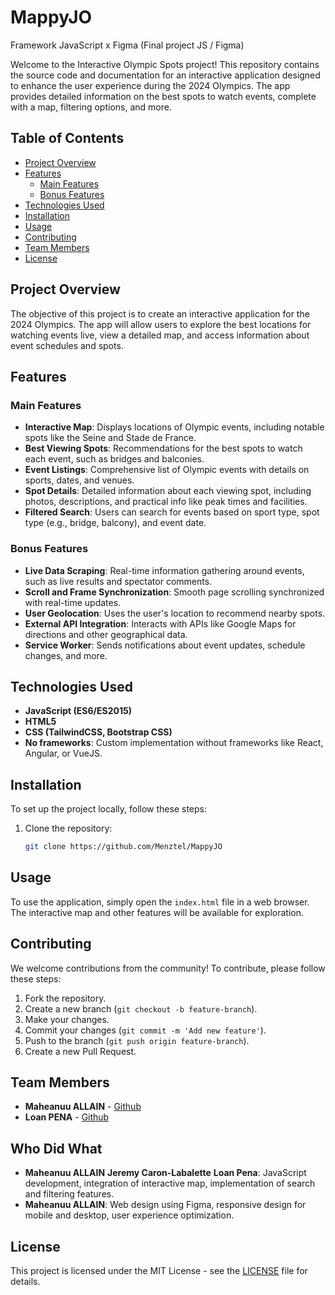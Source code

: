 # MappyJO
Framework JavaScript x Figma (Final project JS / Figma)

Welcome to the Interactive Olympic Spots project! This repository contains the source code and documentation for an interactive application designed to enhance the user experience during the 2024 Olympics. The app provides detailed information on the best spots to watch events, complete with a map, filtering options, and more.

## Table of Contents
- [Project Overview](#project-overview)
- [Features](#features)
  - [Main Features](#main-features)
  - [Bonus Features](#bonus-features)
- [Technologies Used](#technologies-used)
- [Installation](#installation)
- [Usage](#usage)
- [Contributing](#contributing)
- [Team Members](#team-members)
- [License](#license)

## Project Overview
The objective of this project is to create an interactive application for the 2024 Olympics. The app will allow users to explore the best locations for watching events live, view a detailed map, and access information about event schedules and spots.

## Features

### Main Features
- **Interactive Map**: Displays locations of Olympic events, including notable spots like the Seine and Stade de France.
- **Best Viewing Spots**: Recommendations for the best spots to watch each event, such as bridges and balconies.
- **Event Listings**: Comprehensive list of Olympic events with details on sports, dates, and venues.
- **Spot Details**: Detailed information about each viewing spot, including photos, descriptions, and practical info like peak times and facilities.
- **Filtered Search**: Users can search for events based on sport type, spot type (e.g., bridge, balcony), and event date.

### Bonus Features
- **Live Data Scraping**: Real-time information gathering around events, such as live results and spectator comments.
- **Scroll and Frame Synchronization**: Smooth page scrolling synchronized with real-time updates.
- **User Geolocation**: Uses the user's location to recommend nearby spots.
- **External API Integration**: Interacts with APIs like Google Maps for directions and other geographical data.
- **Service Worker**: Sends notifications about event updates, schedule changes, and more.

## Technologies Used
- **JavaScript (ES6/ES2015)**
- **HTML5**
- **CSS (TailwindCSS, Bootstrap CSS)**
- **No frameworks**: Custom implementation without frameworks like React, Angular, or VueJS.

## Installation
To set up the project locally, follow these steps:

1. Clone the repository:
   ```bash
   git clone https://github.com/Menztel/MappyJO

## Usage
To use the application, simply open the `index.html` file in a web browser. The interactive map and other features will be available for exploration.

## Contributing
We welcome contributions from the community! To contribute, please follow these steps:

1. Fork the repository.
2. Create a new branch (`git checkout -b feature-branch`).
3. Make your changes.
4. Commit your changes (`git commit -m 'Add new feature'`).
5. Push to the branch (`git push origin feature-branch`).
6. Create a new Pull Request.

## Team Members
- **Maheanuu ALLAIN** - [Github](https://github.com/Menztel)
- **Loan PENA** - [Github](https://github.com/Lolitoooo)

## Who Did What
- **Maheanuu ALLAIN** **Jeremy Caron-Labalette** **Loan Pena**: JavaScript development, integration of interactive map, implementation of search and filtering features.
- **Maheanuu ALLAIN**: Web design using Figma, responsive design for mobile and desktop, user experience optimization.

## License
This project is licensed under the MIT License - see the [LICENSE](LICENSE) file for details.

